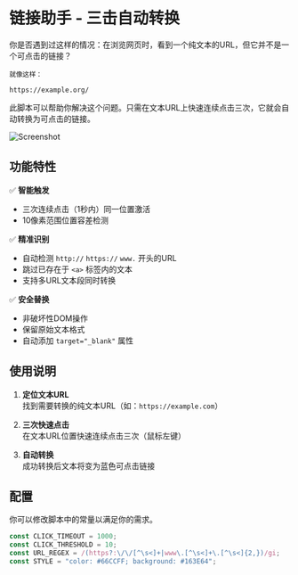 # 链接助手 - 三击自动转换

你是否遇到过这样的情况：在浏览网页时，看到一个纯文本的URL，但它并不是一个可点击的链接？

```plain
就像这样：

https://example.org/
```

此脚本可以帮助你解决这个问题。只需在文本URL上快速连续点击三次，它就会自动转换为可点击的链接。

![Screenshot](https://s2.loli.net/2025/04/04/sWSK4QmZAuXzYfj.gif)

## 功能特性

✅ **智能触发**  
- 三次连续点击（1秒内）同一位置激活
- 10像素范围位置容差检测

✅ **精准识别**  
- 自动检测 `http://` `https://` `www.` 开头的URL
- 跳过已存在于 `<a>` 标签内的文本
- 支持多URL文本段同时转换

✅ **安全替换**  
- 非破坏性DOM操作
- 保留原始文本格式
- 自动添加 `target="_blank"` 属性

## 使用说明

1. **定位文本URL**  
   找到需要转换的纯文本URL（如：`https://example.com`）

2. **三次快速点击**  
   在文本URL位置快速连续点击三次（鼠标左键）

3. **自动转换**  
   成功转换后文本将变为蓝色可点击链接

## 配置

你可以修改脚本中的常量以满足你的需求。

```javascript
const CLICK_TIMEOUT = 1000;
const CLICK_THRESHOLD = 10;
const URL_REGEX = /(https?:\/\/[^\s<]+|www\.[^\s<]+\.[^\s<]{2,})/gi;
const STYLE = "color: #66CCFF; background: #163E64";
```
